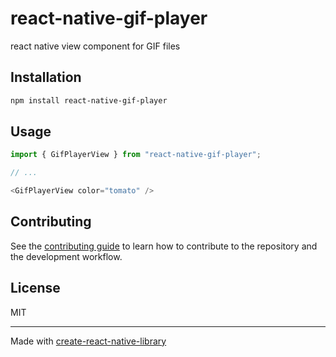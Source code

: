 # react-native-gif-player

react native view component for GIF files

## Installation

```sh
npm install react-native-gif-player
```

## Usage

```js
import { GifPlayerView } from "react-native-gif-player";

// ...

<GifPlayerView color="tomato" />
```

## Contributing

See the [contributing guide](CONTRIBUTING.md) to learn how to contribute to the repository and the development workflow.

## License

MIT

---

Made with [create-react-native-library](https://github.com/callstack/react-native-builder-bob)

